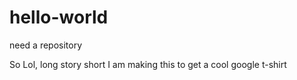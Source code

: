 # hello-world
need a repository

So Lol, long story short I am making this to get a cool google t-shirt
